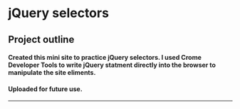 # jQuery selectors


## Project outline

#### Created this mini site to practice jQuery selectors. I used Crome Developer Tools to write jQuery statment directly into the browser to manipulate the site eliments.
#### Uploaded for future use.
--------
